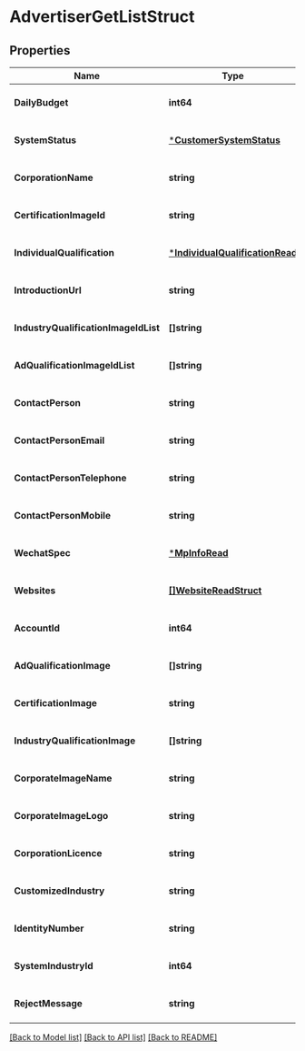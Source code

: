 # AdvertiserGetListStruct

## Properties
Name | Type | Description | Notes
------------ | ------------- | ------------- | -------------
**DailyBudget** | **int64** |  | [optional] [default to null]
**SystemStatus** | [***CustomerSystemStatus**](CustomerSystemStatus.md) |  | [optional] [default to null]
**CorporationName** | **string** |  | [optional] [default to null]
**CertificationImageId** | **string** |  | [optional] [default to null]
**IndividualQualification** | [***IndividualQualificationRead**](individual_qualification_read.md) |  | [optional] [default to null]
**IntroductionUrl** | **string** |  | [optional] [default to null]
**IndustryQualificationImageIdList** | **[]string** |  | [optional] [default to null]
**AdQualificationImageIdList** | **[]string** |  | [optional] [default to null]
**ContactPerson** | **string** |  | [optional] [default to null]
**ContactPersonEmail** | **string** |  | [optional] [default to null]
**ContactPersonTelephone** | **string** |  | [optional] [default to null]
**ContactPersonMobile** | **string** |  | [optional] [default to null]
**WechatSpec** | [***MpInfoRead**](mp_info_read.md) |  | [optional] [default to null]
**Websites** | [**[]WebsiteReadStruct**](website_read_struct.md) |  | [optional] [default to null]
**AccountId** | **int64** |  | [optional] [default to null]
**AdQualificationImage** | **[]string** |  | [optional] [default to null]
**CertificationImage** | **string** |  | [optional] [default to null]
**IndustryQualificationImage** | **[]string** |  | [optional] [default to null]
**CorporateImageName** | **string** |  | [optional] [default to null]
**CorporateImageLogo** | **string** |  | [optional] [default to null]
**CorporationLicence** | **string** |  | [optional] [default to null]
**CustomizedIndustry** | **string** |  | [optional] [default to null]
**IdentityNumber** | **string** |  | [optional] [default to null]
**SystemIndustryId** | **int64** |  | [optional] [default to null]
**RejectMessage** | **string** |  | [optional] [default to null]

[[Back to Model list]](../README.md#documentation-for-models) [[Back to API list]](../README.md#documentation-for-api-endpoints) [[Back to README]](../README.md)


